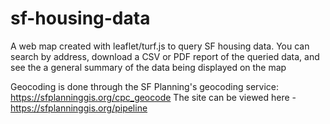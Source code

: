 # sf-housing-data
A web map created with leaflet/turf.js to query SF housing data.
You can search by address, download a CSV or PDF report of the queried data,
and see the a general summary of the data being displayed on the map

Geocoding is done through the SF Planning's geocoding service: https://sfplanninggis.org/cpc_geocode
The site can be viewed here - https://sfplanninggis.org/pipeline
